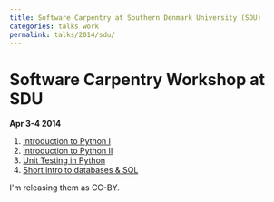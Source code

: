 ```yaml
---
title: Software Carpentry at Southern Denmark University (SDU)
categories: talks work
permalink: talks/2014/sdu/
---
```


# Software Carpentry Workshop at SDU

**Apr 3-4 2014**

1.  [Introduction to Python I](/files/talks/2014/04-sdu/python-01.pdf)
2.  [Introduction to Python II](/files/talks/2014/04-sdu/python-02.pdf)
3.  [Unit Testing in Python](/files/talks/2014/04-sdu/testing.pdf)
4.  [Short intro to databases & SQL](/files/talks/2014/04-sdu/sql.pdf)

I\'m releasing them as CC-BY.
